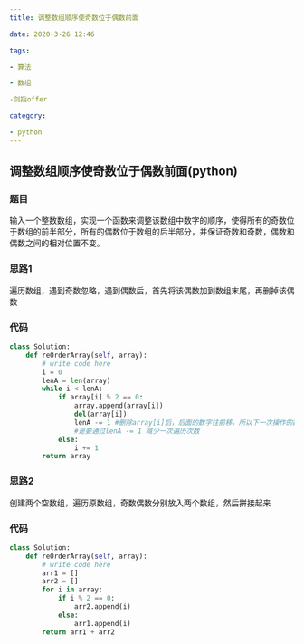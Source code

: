 ```yaml
---
title: 调整数组顺序使奇数位于偶数前面

date: 2020-3-26 12:46

tags:

- 算法

- 数组

-剑指offer

category:

- python
---
```


## 调整数组顺序使奇数位于偶数前面(python)

### 题目

输入一个整数数组，实现一个函数来调整该数组中数字的顺序，使得所有的奇数位于数组的前半部分，所有的偶数位于数组的后半部分，并保证奇数和奇数，偶数和偶数之间的相对位置不变。

### 思路1

遍历数组，遇到奇数忽略，遇到偶数后，首先将该偶数加到数组末尾，再删掉该偶数

### 代码

```python
class Solution:
    def reOrderArray(self, array):
        # write code here
        i = 0
        lenA = len(array)
        while i < lenA:
            if array[i] % 2 == 0:
                array.append(array[i])
                del(array[i])
                lenA -= 1 #删除array[i]后，后面的数字往前移，所以下一次操作的数组下标仍然是i，但
                #是要通过lenA -= 1 减少一次遍历次数
            else:
                i += 1
        return array
```



### 思路2

创建两个空数组，遍历原数组，奇数偶数分别放入两个数组，然后拼接起来

### 代码

```python
class Solution:
    def reOrderArray(self, array):
        # write code here
        arr1 = []
        arr2 = []
        for i in array:
            if i % 2 == 0:
                arr2.append(i)
            else:
                arr1.append(i)
        return arr1 + arr2
```

